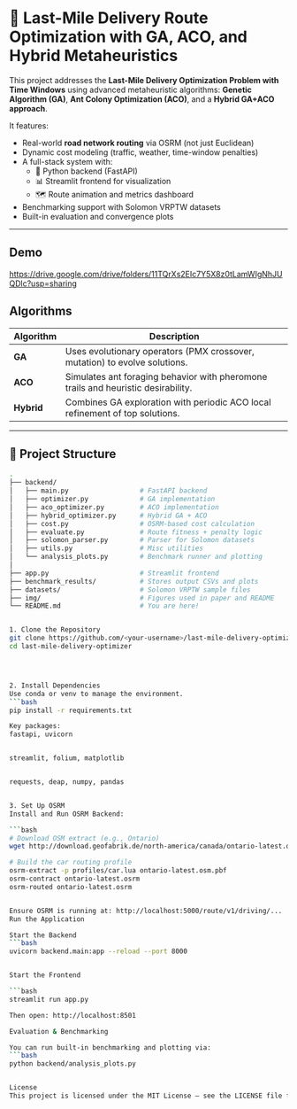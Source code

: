 


# 🚚 Last-Mile Delivery Route Optimization with GA, ACO, and Hybrid Metaheuristics

This project addresses the **Last-Mile Delivery Optimization Problem with Time Windows** using advanced metaheuristic algorithms: **Genetic Algorithm (GA)**, **Ant Colony Optimization (ACO)**, and a **Hybrid GA+ACO approach**.

It features:
- Real-world **road network routing** via OSRM (not just Euclidean)
- Dynamic cost modeling (traffic, weather, time-window penalties)
- A full-stack system with:
  - 🧠 Python backend (FastAPI)
  - 📊 Streamlit frontend for visualization
  - 🗺️ Route animation and metrics dashboard
- Benchmarking support with Solomon VRPTW datasets
- Built-in evaluation and convergence plots

---

## Demo
https://drive.google.com/drive/folders/11TQrXs2EIc7Y5X8z0tLamWIgNhJUQDlc?usp=sharing

## Algorithms

| Algorithm | Description |
|----------|-------------|
| **GA**    | Uses evolutionary operators (PMX crossover, mutation) to evolve solutions. |
| **ACO**   | Simulates ant foraging behavior with pheromone trails and heuristic desirability. |
| **Hybrid**| Combines GA exploration with periodic ACO local refinement of top solutions. |

---

## 📂 Project Structure

```bash
.
├── backend/
│   ├── main.py                  # FastAPI backend
│   ├── optimizer.py             # GA implementation
│   ├── aco_optimizer.py         # ACO implementation
│   ├── hybrid_optimizer.py      # Hybrid GA + ACO
│   ├── cost.py                  # OSRM-based cost calculation
│   ├── evaluate.py              # Route fitness + penalty logic
│   ├── solomon_parser.py        # Parser for Solomon datasets
│   ├── utils.py                 # Misc utilities
│   └── analysis_plots.py        # Benchmark runner and plotting
│
├── app.py                       # Streamlit frontend
├── benchmark_results/           # Stores output CSVs and plots
├── datasets/                    # Solomon VRPTW sample files
├── img/                         # Figures used in paper and README
└── README.md                    # You are here!


1. Clone the Repository
git clone https://github.com/<your-username>/last-mile-delivery-optimizer.git
cd last-mile-delivery-optimizer




2. Install Dependencies
Use conda or venv to manage the environment.
```bash
pip install -r requirements.txt

Key packages:
fastapi, uvicorn


streamlit, folium, matplotlib


requests, deap, numpy, pandas


3. Set Up OSRM
Install and Run OSRM Backend:

```bash
# Download OSM extract (e.g., Ontario)
wget http://download.geofabrik.de/north-america/canada/ontario-latest.osm.pbf

# Build the car routing profile
osrm-extract -p profiles/car.lua ontario-latest.osm.pbf
osrm-contract ontario-latest.osrm
osrm-routed ontario-latest.osrm


Ensure OSRM is running at: http://localhost:5000/route/v1/driving/...
Run the Application

Start the Backend
```bash
uvicorn backend.main:app --reload --port 8000


Start the Frontend

```bash
streamlit run app.py

Then open: http://localhost:8501

Evaluation & Benchmarking

You can run built-in benchmarking and plotting via:
```bash
python backend/analysis_plots.py


License
This project is licensed under the MIT License – see the LICENSE file for details.

